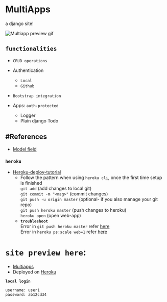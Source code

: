 # MultiApps
a django site!

![Multiapp preview gif](https://i.imgur.com/XsKg1jz.gif)

## `functionalities`
- `CRUD operations`
- Authentication
  - `Local`
  - `Github`
- `Bootstrap integration`

- Apps: `auth-protected`
  - Logger
  - Plain django Todo

## #References
- [Model field](https://docs.djangoproject.com/en/3.1/ref/models/fields/#textfield)<br>

### `heroku`
- [Heroku-deploy-tutorial](https://devcenter.heroku.com/articles/getting-started-with-python#introduction)
	- Follow the pattern when using `heroku cli`, once the first time setup is finished<br>
		`git add` (add changes to local git)<br>
		`git commit -m "<msg>"` (commit changes)<br>
		`git push -u origin master` (optional- if you also manage your git repo)<br>
		`git push heroku master` (push changes to heroku)<br>
		`heroku open` (open web-app)<br>
	- **`troubleshoot`**<br>
		Error in `git push heroku master` refer [here](https://stackoverflow.com/a/63573388/8614751)<br>
		Error in `heroku ps:scale web=1` refer [here](https://stackoverflow.com/a/63584726/8614751)<br>

# `site preview here`:
- [Multiapps](https://multi-app-django.herokuapp.com/)<br>
- Deployed on [Heroku](https://www.heroku.com)<br>

**`local login`**<br>
```
username: user1
password: ab12cd34
```

